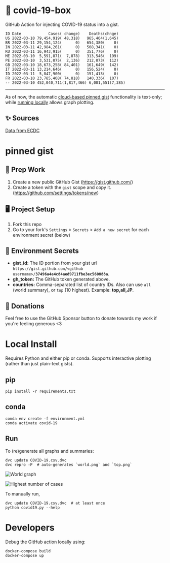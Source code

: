 # 🏥 covid-19-box

GitHub Action for injecting COVID-19 status into a gist.

```
ID Date            Cases( change)    Deaths(chnge)
US 2022-03-10 79,454,919( 48,318)   965,464(1,645)
BR 2022-03-11 29,154,124(      0)   654,380(    0)
IN 2022-03-11 42,984,261(      0)   508,341(    0)
RU 2022-03-11 16,943,915(      0)   351,776(    0)
ME 2022-03-10  5,591,871(  7,878)   313,546(  199)
PE 2022-03-10  3,531,075(  2,136)   212,073(  112)
GB 2022-03-10 18,673,258( 84,401)   161,649(  142)
IT 2022-03-11 13,214,646(      0)   156,524(    0)
ID 2022-03-11  5,847,900(      0)   151,413(    0)
FR 2022-03-10 23,785,408( 74,818)   140,336(  107)
-- 2022-03-10 452,040,711(1,817,466) 6,001,551(7,385)
```

---

As of now, the automatic [cloud-based pinned gist](#pinned-gist) functionality is text-only;
while [running locally](#local-install) allows graph plotting.

## ✨ Sources

[Data from ECDC](https://www.ecdc.europa.eu/en/publications-data/download-todays-data-geographic-distribution-covid-19-cases-worldwide)

# pinned gist

## 🎒 Prep Work
1. Create a new public GitHub Gist (https://gist.github.com/)
1. Create a token with the `gist` scope and copy it. (https://github.com/settings/tokens/new)

## 🖥 Project Setup
1. Fork this repo
1. Go to your fork's `Settings` > `Secrets` > `Add a new secret` for each environment secret (below)

## 🤫 Environment Secrets
- **gist_id:** The ID portion from your gist url `https://gist.github.com/<github username>/`**`37496a4e4c84aed9711fbe3ec560888a`**.
- **gh_token:** The GitHub token generated above.
- **countries:** Comma-separated list of country IDs. Also can use `all` (world summary), or `top` (10 highest). Example: **top,all,JP**.

## 💸 Donations

Feel free to use the GitHub Sponsor button to donate towards my work if you're feeling generous <3

# Local Install

Requires Python and either pip or conda. Supports interactive plotting (rather than just plain-text gists).

## pip

```
pip install -r requirements.txt
```

## conda

```
conda env create -f environment.yml
conda activate covid-19
```

## Run

To (re)generate all graphs and summaries:

```
dvc update COVID-19.csv.dvc
dvc repro -P  # auto-generates `world.png` and `top.png`
```

![World graph](world.png)

![Highest number of cases](top.png)

To manually run,

```
dvc update COVID-19.csv.dvc  # at least once
python covid19.py --help
```

# Developers

Debug the GitHub action locally using:

```
docker-compose build
docker-compose up
```
